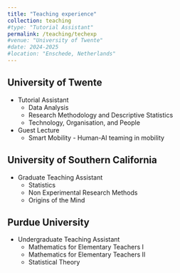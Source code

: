 ```yaml
---
title: "Teaching experience"
collection: teaching
#type: "Tutorial Assistant"
permalink: /teaching/techexp
#venue: "University of Twente"
#date: 2024-2025
#location: "Enschede, Netherlands"
---
```


## University of Twente
* Tutorial Assistant
  * Data Analysis
  * Research Methodology and Descriptive Statistics
  * Technology, Organisation, and People
* Guest Lecture
  * Smart Mobility - Human-AI teaming in mobility

## University of Southern California
* Graduate Teaching Assistant
  * Statistics
  * Non Experimental Research Methods
  * Origins of the Mind

## Purdue University
* Undergraduate Teaching Assistant
  * Mathematics for Elementary Teachers I
  * Mathematics for Elementary Teachers II
  * Statistical Theory

